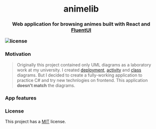 <h1 align="center">animelib<h3/>

<p align="center">  Web application for browsing animes built with React and <a href="https://github.com/microsoft/fluentui">FluentUI</a> <p/>

<span>
  <img src="https://img.shields.io/badge/license-MIT-brightgreen" alt="license"/>
</span>


### Motivation

> Originally this project contained only UML diagrams as a laboratory work at my university. I created [deployment](Docs/System%20Deployment%20Diagram.jpg), [activity](Docs/Upload%20new%20movie%20Activity%20Diagram.jpg) and [class](Docs/Project%20Domain%20Model.jpg) diagrams. But I decided to create a fully-working application to practice C# and try new technlogies on frontend. This application **doesn't match** the diagrams.


### App features

### License

This project has a [MIT](LICENSE) license.
